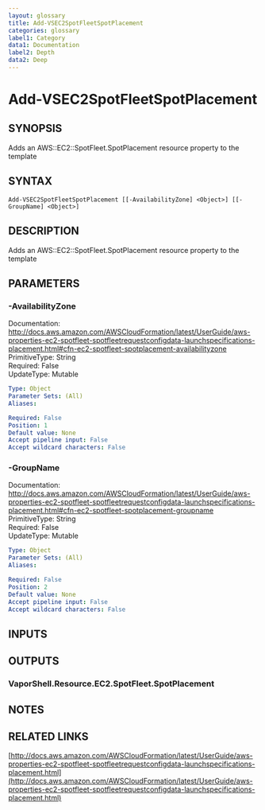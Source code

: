 ```yaml
---
layout: glossary
title: Add-VSEC2SpotFleetSpotPlacement
categories: glossary
label1: Category
data1: Documentation
label2: Depth
data2: Deep
---
```


# Add-VSEC2SpotFleetSpotPlacement

## SYNOPSIS
Adds an AWS::EC2::SpotFleet.SpotPlacement resource property to the template

## SYNTAX

```
Add-VSEC2SpotFleetSpotPlacement [[-AvailabilityZone] <Object>] [[-GroupName] <Object>]
```

## DESCRIPTION
Adds an AWS::EC2::SpotFleet.SpotPlacement resource property to the template

## PARAMETERS

### -AvailabilityZone
Documentation: http://docs.aws.amazon.com/AWSCloudFormation/latest/UserGuide/aws-properties-ec2-spotfleet-spotfleetrequestconfigdata-launchspecifications-placement.html#cfn-ec2-spotfleet-spotplacement-availabilityzone    
PrimitiveType: String    
Required: False    
UpdateType: Mutable

```yaml
Type: Object
Parameter Sets: (All)
Aliases: 

Required: False
Position: 1
Default value: None
Accept pipeline input: False
Accept wildcard characters: False
```

### -GroupName
Documentation: http://docs.aws.amazon.com/AWSCloudFormation/latest/UserGuide/aws-properties-ec2-spotfleet-spotfleetrequestconfigdata-launchspecifications-placement.html#cfn-ec2-spotfleet-spotplacement-groupname    
PrimitiveType: String    
Required: False    
UpdateType: Mutable

```yaml
Type: Object
Parameter Sets: (All)
Aliases: 

Required: False
Position: 2
Default value: None
Accept pipeline input: False
Accept wildcard characters: False
```

## INPUTS

## OUTPUTS

### VaporShell.Resource.EC2.SpotFleet.SpotPlacement

## NOTES

## RELATED LINKS

[http://docs.aws.amazon.com/AWSCloudFormation/latest/UserGuide/aws-properties-ec2-spotfleet-spotfleetrequestconfigdata-launchspecifications-placement.html](http://docs.aws.amazon.com/AWSCloudFormation/latest/UserGuide/aws-properties-ec2-spotfleet-spotfleetrequestconfigdata-launchspecifications-placement.html)

